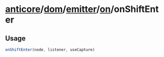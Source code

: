 # [anticore](../../../../../../#reference)/[dom](../../../#reference)/[emitter](../../#reference)/[on](../#reference)/<a name="reference">onShiftEnter</a>

## Usage

```js
onShiftEnter(node, listener, useCapture)
```